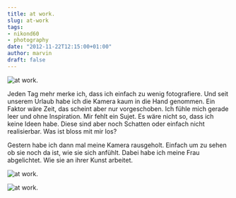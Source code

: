 ```yaml
---
title: at work.
slug: at-work
tags:
- nikond60
- photography
date: "2012-11-22T12:15:00+01:00"
author: marvin
draft: false
---
```

![at work.](/images/8205972831_b13f653418_b.jpg)

Jeden Tag mehr merke ich, dass ich einfach zu wenig fotografiere. Und
seit unserem Urlaub habe ich die Kamera kaum in die Hand genommen. Ein
Faktor wäre Zeit, das scheint aber nur vorgeschoben. Ich fühle mich
gerade leer und ohne Inspiration. Mir fehlt ein Sujet. Es wäre nicht so,
dass ich keine Ideen habe. Diese sind aber noch Schatten oder einfach
nicht realisierbar. Was ist bloss mit mir los?

Gestern habe ich dann mal meine Kamera rausgeholt. Einfach um zu sehen
ob sie noch da ist, wie sie sich anfühlt. Dabei habe ich meine Frau
abgelichtet. Wie sie an ihrer Kunst arbeitet.

![at work.](/images/8207063728_ed82e58401_b.jpg)

![at work.](/images/8205974027_b028599a45_b.jpg)